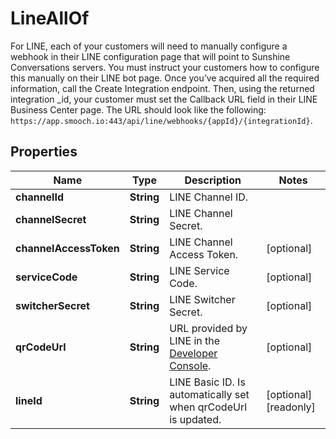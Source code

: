 

# LineAllOf

For LINE, each of your customers will need to manually configure a webhook in their LINE configuration page that will point to Sunshine Conversations servers. You must instruct your customers how to configure this manually on their LINE bot page. Once you’ve acquired all the required information, call the Create Integration endpoint. Then, using the returned integration _id, your customer must set the Callback URL field in their LINE Business Center page. The URL should look like the following: `https://app.smooch.io:443/api/line/webhooks/{appId}/{integrationId}`. 
## Properties

Name | Type | Description | Notes
------------ | ------------- | ------------- | -------------
**channelId** | **String** | LINE Channel ID. | 
**channelSecret** | **String** | LINE Channel Secret. | 
**channelAccessToken** | **String** | LINE Channel Access Token. |  [optional]
**serviceCode** | **String** | LINE Service Code. |  [optional]
**switcherSecret** | **String** | LINE Switcher Secret. |  [optional]
**qrCodeUrl** | **String** | URL provided by LINE in the [Developer Console](https://developers.line.biz/console/). |  [optional]
**lineId** | **String** | LINE Basic ID. Is automatically set when qrCodeUrl is updated. |  [optional] [readonly]



